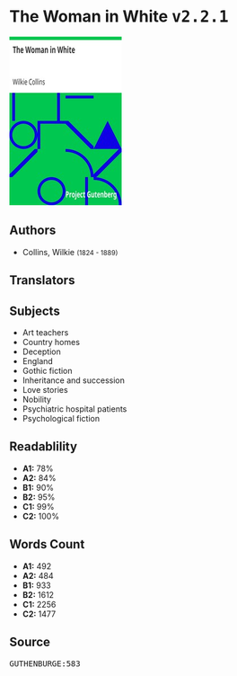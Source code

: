 # The Woman in White <kbd>v2.2.1</kbd>

![](./cover.medium.jpg "")

## Authors


 - Collins, Wilkie <small>(1824 - 1889)</small>

## Translators



## Subjects


 - Art teachers
 - Country homes
 - Deception
 - England
 - Gothic fiction
 - Inheritance and succession
 - Love stories
 - Nobility
 - Psychiatric hospital patients
 - Psychological fiction

## Readablility


 - **A1:** 78%
 - **A2:** 84%
 - **B1:** 90%
 - **B2:** 95%
 - **C1:** 99%
 - **C2:** 100%

## Words Count


 - **A1:** 492
 - **A2:** 484
 - **B1:** 933
 - **B2:** 1612
 - **C1:** 2256
 - **C2:** 1477

## Source


<kbd>GUTHENBURGE:583</kbd>

